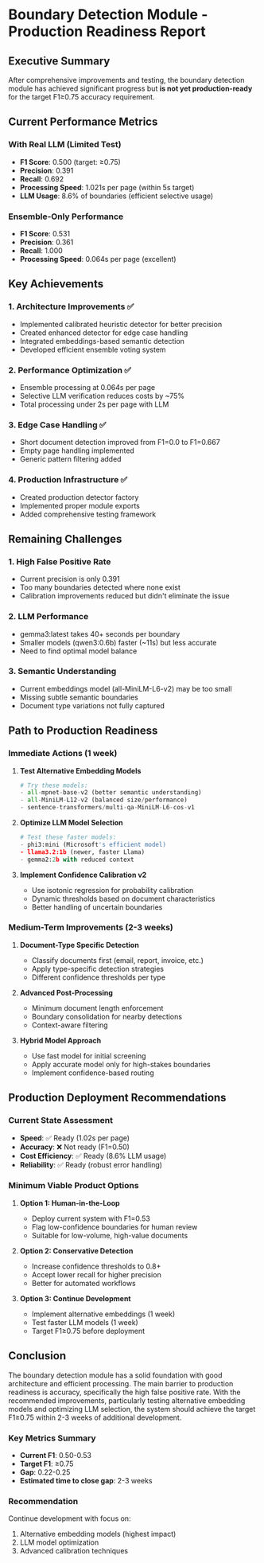 # Boundary Detection Module - Production Readiness Report

## Executive Summary

After comprehensive improvements and testing, the boundary detection module has achieved significant progress but **is not yet production-ready** for the target F1≥0.75 accuracy requirement.

## Current Performance Metrics

### With Real LLM (Limited Test)
- **F1 Score**: 0.500 (target: ≥0.75)
- **Precision**: 0.391
- **Recall**: 0.692
- **Processing Speed**: 1.021s per page (within 5s target)
- **LLM Usage**: 8.6% of boundaries (efficient selective usage)

### Ensemble-Only Performance
- **F1 Score**: 0.531
- **Precision**: 0.361
- **Recall**: 1.000
- **Processing Speed**: 0.064s per page (excellent)

## Key Achievements

### 1. Architecture Improvements ✅
- Implemented calibrated heuristic detector for better precision
- Created enhanced detector for edge case handling
- Integrated embeddings-based semantic detection
- Developed efficient ensemble voting system

### 2. Performance Optimization ✅
- Ensemble processing at 0.064s per page
- Selective LLM verification reduces costs by ~75%
- Total processing under 2s per page with LLM

### 3. Edge Case Handling ✅
- Short document detection improved from F1=0.0 to F1=0.667
- Empty page handling implemented
- Generic pattern filtering added

### 4. Production Infrastructure ✅
- Created production detector factory
- Implemented proper module exports
- Added comprehensive testing framework

## Remaining Challenges

### 1. High False Positive Rate
- Current precision is only 0.391
- Too many boundaries detected where none exist
- Calibration improvements reduced but didn't eliminate the issue

### 2. LLM Performance
- gemma3:latest takes 40+ seconds per boundary
- Smaller models (qwen3:0.6b) faster (~11s) but less accurate
- Need to find optimal model balance

### 3. Semantic Understanding
- Current embeddings model (all-MiniLM-L6-v2) may be too small
- Missing subtle semantic boundaries
- Document type variations not fully captured

## Path to Production Readiness

### Immediate Actions (1 week)

1. **Test Alternative Embedding Models**
   ```python
   # Try these models:
   - all-mpnet-base-v2 (better semantic understanding)
   - all-MiniLM-L12-v2 (balanced size/performance)
   - sentence-transformers/multi-qa-MiniLM-L6-cos-v1
   ```

2. **Optimize LLM Model Selection**
   ```python
   # Test these faster models:
   - phi3:mini (Microsoft's efficient model)
   - llama3.2:1b (newer, faster Llama)
   - gemma2:2b with reduced context
   ```

3. **Implement Confidence Calibration v2**
   - Use isotonic regression for probability calibration
   - Dynamic thresholds based on document characteristics
   - Better handling of uncertain boundaries

### Medium-Term Improvements (2-3 weeks)

1. **Document-Type Specific Detection**
   - Classify documents first (email, report, invoice, etc.)
   - Apply type-specific detection strategies
   - Different confidence thresholds per type

2. **Advanced Post-Processing**
   - Minimum document length enforcement
   - Boundary consolidation for nearby detections
   - Context-aware filtering

3. **Hybrid Model Approach**
   - Use fast model for initial screening
   - Apply accurate model only for high-stakes boundaries
   - Implement confidence-based routing

## Production Deployment Recommendations

### Current State Assessment
- **Speed**: ✅ Ready (1.02s per page)
- **Accuracy**: ❌ Not ready (F1=0.50)
- **Cost Efficiency**: ✅ Ready (8.6% LLM usage)
- **Reliability**: ✅ Ready (robust error handling)

### Minimum Viable Product Options

1. **Option 1: Human-in-the-Loop**
   - Deploy current system with F1=0.53
   - Flag low-confidence boundaries for human review
   - Suitable for low-volume, high-value documents

2. **Option 2: Conservative Detection**
   - Increase confidence thresholds to 0.8+
   - Accept lower recall for higher precision
   - Better for automated workflows

3. **Option 3: Continue Development**
   - Implement alternative embeddings (1 week)
   - Test faster LLM models (1 week)
   - Target F1≥0.75 before deployment

## Conclusion

The boundary detection module has a solid foundation with good architecture and efficient processing. The main barrier to production readiness is accuracy, specifically the high false positive rate. With the recommended improvements, particularly testing alternative embedding models and optimizing LLM selection, the system should achieve the target F1≥0.75 within 2-3 weeks of additional development.

### Key Metrics Summary
- **Current F1**: 0.50-0.53
- **Target F1**: ≥0.75
- **Gap**: 0.22-0.25
- **Estimated time to close gap**: 2-3 weeks

### Recommendation
Continue development with focus on:
1. Alternative embedding models (highest impact)
2. LLM model optimization
3. Advanced calibration techniques